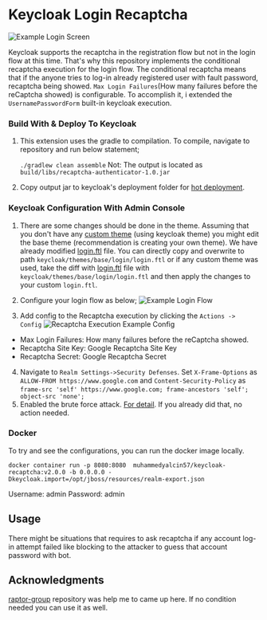 

# Keycloak Login Recaptcha

![Example Login Screen](https://github.com/muhammedyalcin/keycloak-login-recaptcha/blob/main/screenshots/login-sc.gif?raw=true)
 
Keycloak supports the recaptcha in the registration flow but not in the login flow at this time. That's why this repository implements the conditional recaptcha execution  for the login flow.  The conditional recaptcha means that if the anyone tries to log-in already registered user with fault password, recaptcha being showed. `Max Login Failures`(How many failures before the reCaptcha showed) is configurable. To accomplish it, i extended the `UsernamePasswordForm` built-in keycloak execution. 


### Build With & Deploy To Keycloak

 1. This extension uses the gradle to compilation. To compile, navigate to repository and run below statement;

    `./gradlew clean assemble`
Not: The output is located as `build/libs/recaptcha-authenticator-1.0.jar`
2.  Copy output jar to keycloak's deployment folder for [hot deployment](https://www.keycloak.org/docs/latest/server_development/#using-the-keycloak-deployer). 


### Keycloak Configuration With Admin Console

1. There are some changes should be done in the theme. Assuming that you don't have any [custom theme](https://www.keycloak.org/docs/latest/server_development/#_theme_selector) (using keycloak theme) you might  edit the base theme (recommendation is creating your own theme).  We have already modified [login.ftl](https://github.com/muhammedyalcin/keycloak-login-recaptcha-by-condition/blob/main/resources/login.ftl)  file. You can directly copy and overwrite to path `keycloak/themes/base/login/login.ftl` or if any custom theme was used, take the diff with [login.ftl](https://github.com/muhammedyalcin/keycloak-login-recaptcha-by-condition/blob/main/resources/login.ftl)  file with `keycloak/themes/base/login/login.ftl` and then apply the changes to your custom `login.ftl`. 
2. Configure your login flow as below;
![Example Login Flow](https://github.com/muhammedyalcin/keycloak-login-recaptcha/blob/main/screenshots/loginflow.png?raw=true)

3. Add config to  the Recaptcha execution by clicking the `Actions -> Config` 
![Recaptcha Execution Example Config](https://github.com/muhammedyalcin/keycloak-login-recaptcha/blob/main/screenshots/recaptchaconfig.png?raw=true)

- Max Login Failures: How many failures before the reCaptcha showed.
- Recaptcha Site Key: Google Recaptcha Site Key
- Recaptcha Secret: Google Recaptcha Secret

4.  Navigate to `Realm Settings->Security Defenses`. Set  `X-Frame-Options` as `ALLOW-FROM https://www.google.com` and `Content-Security-Policy` as `frame-src 'self' https://www.google.com; frame-ancestors 'self'; object-src 'none';`
5. Enabled the brute force attack. [For detail](https://github.com/keycloak/keycloak-documentation/blob/main/server_admin/topics/threat/brute-force.adoc). If you already did that, no action needed. 


### Docker

To try and see the configurations, you can run the docker image locally.

`docker container run -p 8080:8080  muhammedyalcin57/keycloak-recaptcha:v2.0.0 -b 0.0.0.0 -Dkeycloak.import=/opt/jboss/resources/realm-export.json`

Username: admin
Password: admin


## Usage

There might be situations that requires to ask recaptcha if any account log-in  attempt failed like blocking to the attacker to guess that account password with bot. 

##  Acknowledgments

[raptor-group](https://github.com/raptor-group/keycloak-login-recaptcha) repository was help me to came up here. If no condition needed you can use it  as well. 
